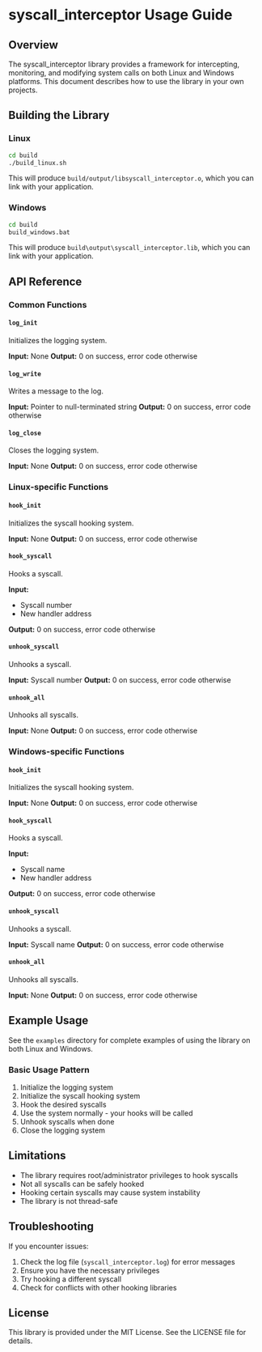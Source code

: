 # syscall_interceptor Usage Guide

## Overview

The syscall_interceptor library provides a framework for intercepting, monitoring, and modifying system calls on both Linux and Windows platforms. This document describes how to use the library in your own projects.

## Building the Library

### Linux

```bash
cd build
./build_linux.sh
```

This will produce `build/output/libsyscall_interceptor.o`, which you can link with your application.

### Windows

```bash
cd build
build_windows.bat
```

This will produce `build\output\syscall_interceptor.lib`, which you can link with your application.

## API Reference

### Common Functions

#### `log_init`

Initializes the logging system.

**Input:** None
**Output:** 0 on success, error code otherwise

#### `log_write`

Writes a message to the log.

**Input:** Pointer to null-terminated string
**Output:** 0 on success, error code otherwise

#### `log_close`

Closes the logging system.

**Input:** None
**Output:** 0 on success, error code otherwise

### Linux-specific Functions

#### `hook_init`

Initializes the syscall hooking system.

**Input:** None
**Output:** 0 on success, error code otherwise

#### `hook_syscall`

Hooks a syscall.

**Input:** 
- Syscall number
- New handler address

**Output:** 0 on success, error code otherwise

#### `unhook_syscall`

Unhooks a syscall.

**Input:** Syscall number
**Output:** 0 on success, error code otherwise

#### `unhook_all`

Unhooks all syscalls.

**Input:** None
**Output:** 0 on success, error code otherwise

### Windows-specific Functions

#### `hook_init`

Initializes the syscall hooking system.

**Input:** None
**Output:** 0 on success, error code otherwise

#### `hook_syscall`

Hooks a syscall.

**Input:** 
- Syscall name
- New handler address

**Output:** 0 on success, error code otherwise

#### `unhook_syscall`

Unhooks a syscall.

**Input:** Syscall name
**Output:** 0 on success, error code otherwise

#### `unhook_all`

Unhooks all syscalls.

**Input:** None
**Output:** 0 on success, error code otherwise

## Example Usage

See the `examples` directory for complete examples of using the library on both Linux and Windows.

### Basic Usage Pattern

1. Initialize the logging system
2. Initialize the syscall hooking system
3. Hook the desired syscalls
4. Use the system normally - your hooks will be called
5. Unhook syscalls when done
6. Close the logging system

## Limitations

- The library requires root/administrator privileges to hook syscalls
- Not all syscalls can be safely hooked
- Hooking certain syscalls may cause system instability
- The library is not thread-safe

## Troubleshooting

If you encounter issues:

1. Check the log file (`syscall_interceptor.log`) for error messages
2. Ensure you have the necessary privileges
3. Try hooking a different syscall
4. Check for conflicts with other hooking libraries

## License

This library is provided under the MIT License. See the LICENSE file for details. 